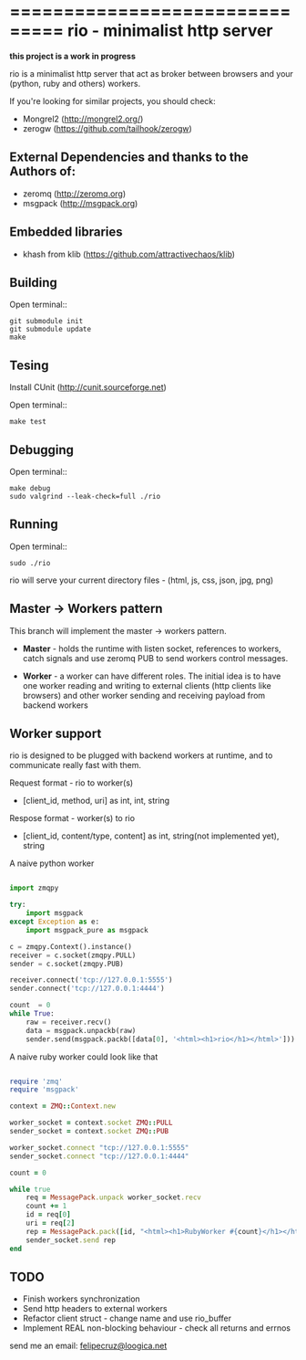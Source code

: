 ===============================
rio - minimalist http server 
===============================

**this project is a work in progress**

rio is a minimalist http server that act as broker between browsers and your (python, ruby and others) workers.

If you're looking for similar projects, you should check:

* Mongrel2 (http://mongrel2.org/)
* zerogw (https://github.com/tailhook/zerogw)


External Dependencies and thanks to the Authors of:
------------

* zeromq (http://zeromq.org) 
* msgpack (http://msgpack.org)


Embedded libraries
-----------------

* khash from klib (https://github.com/attractivechaos/klib)


Building
--------

Open terminal::
    
    git submodule init
    git submodule update
    make

Tesing
--------

Install CUnit (http://cunit.sourceforge.net)

Open terminal::
    
    make test

Debugging
--------

Open terminal::

    make debug
    sudo valgrind --leak-check=full ./rio

Running
-------

Open terminal::
    
    sudo ./rio

rio will serve your current directory files - (html, js, css, json, jpg, png)

Master -> Workers pattern
-------------------------

This branch will implement the master -> workers pattern. 

* **Master** - holds the runtime with listen socket, references to workers, catch signals and use zeromq PUB to send workers control messages. 

* **Worker** - a worker can have different roles. The initial idea is to have one worker reading and writing to external clients (http clients like browsers) and other worker sending and receiving payload from backend workers


Worker support
---------------------------

rio is designed to be plugged with backend workers at runtime, and to communicate really fast with them.

Request format - rio to worker(s)

* [client_id, method, uri] as int, int, string


Respose format - worker(s) to rio

* [client_id, content/type, content] as int, string(not implemented yet), string

A naive python worker

```python

import zmqpy

try:
    import msgpack
except Exception as e:
    import msgpack_pure as msgpack

c = zmqpy.Context().instance()
receiver = c.socket(zmqpy.PULL)
sender = c.socket(zmqpy.PUB)

receiver.connect('tcp://127.0.0.1:5555')
sender.connect('tcp://127.0.0.1:4444')

count  = 0
while True:
    raw = receiver.recv()
    data = msgpack.unpackb(raw)
    sender.send(msgpack.packb([data[0], '<html><h1>rio</h1></html>']))
```

A naive ruby worker could look like that

```ruby

require 'zmq'
require 'msgpack'

context = ZMQ::Context.new

worker_socket = context.socket ZMQ::PULL
sender_socket = context.socket ZMQ::PUB

worker_socket.connect "tcp://127.0.0.1:5555"
sender_socket.connect "tcp://127.0.0.1:4444"

count = 0

while true
    req = MessagePack.unpack worker_socket.recv
    count += 1
    id = req[0]
    uri = req[2]
    rep = MessagePack.pack([id, "<html><h1>RubyWorker #{count}</h1></html>"])
    sender_socket.send rep
end
```
TODO
----

* Finish workers synchronization
* Send http headers to external workers
* Refactor client struct - change name and use rio_buffer
* Implement REAL non-blocking behaviour - check all returns and errnos


send me an email: felipecruz@loogica.net
